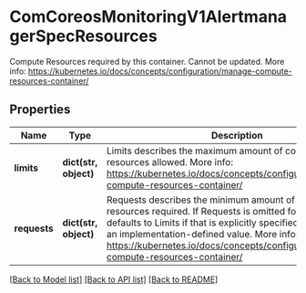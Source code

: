 # ComCoreosMonitoringV1AlertmanagerSpecResources

Compute Resources required by this container. Cannot be updated. More info: https://kubernetes.io/docs/concepts/configuration/manage-compute-resources-container/
## Properties
Name | Type | Description | Notes
------------ | ------------- | ------------- | -------------
**limits** | **dict(str, object)** | Limits describes the maximum amount of compute resources allowed. More info: https://kubernetes.io/docs/concepts/configuration/manage-compute-resources-container/ | [optional] 
**requests** | **dict(str, object)** | Requests describes the minimum amount of compute resources required. If Requests is omitted for a container, it defaults to Limits if that is explicitly specified, otherwise to an implementation-defined value. More info: https://kubernetes.io/docs/concepts/configuration/manage-compute-resources-container/ | [optional] 

[[Back to Model list]](../README.md#documentation-for-models) [[Back to API list]](../README.md#documentation-for-api-endpoints) [[Back to README]](../README.md)


